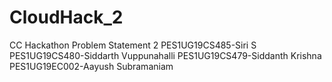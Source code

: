 # CloudHack_2
CC Hackathon Problem Statement 2
PES1UG19CS485-Siri S
PES1UG19CS480-Siddarth Vuppunahalli
PES1UG19CS479-Siddanth Krishna
PES1UG19EC002-Aayush Subramaniam

